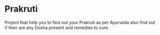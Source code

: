 # Prakruti
Project that help you to find out your Prakruti as per Ayurveda also find out if their are any Dosha present and remedies to cure.
